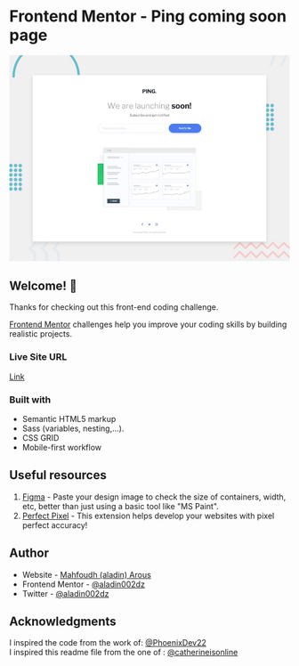 # Frontend Mentor - Ping coming soon page

![Design preview for the Ping coming soon page coding challenge](./design/desktop-preview.jpg)

## Welcome! 👋

Thanks for checking out this front-end coding challenge.

[Frontend Mentor](https://www.frontendmentor.io) challenges help you improve your coding skills by building realistic projects.

### Live Site URL

[Link](https://aladin002dz.github.io/ui-challenges/18-ping-coming-soon-page/)

### Built with

- Semantic HTML5 markup
- Sass (variables, nesting,...).
- CSS GRID
- Mobile-first workflow

## Useful resources

1. [Figma]("https://www.figma.com/") - Paste your design image to check the size of containers, width, etc, better than just using a basic tool like "MS Paint".
1. [Perfect Pixel](https://chrome.google.com/webstore/detail/perfectpixel-by-welldonec/dkaagdgjmgdmbnecmcefdhjekcoceebi) - This extension helps develop your websites with pixel perfect accuracy!

## Author

- Website - [Mahfoudh (aladin) Arous](https://aladin002dz.github.io/)
- Frontend Mentor - [@aladin002dz](https://www.frontendmentor.io/profile/aladin002dz)
- Twitter - [@aladin002dz](https://twitter.com/aladin002dz)

## Acknowledgments

I inspired the code from the work of: [@PhoenixDev22](https://www.frontendmentor.io/profile/PhoenixDev22)  
I inspired this readme file from the one of : [@catherineisonline](https://www.frontendmentor.io/profile/catherineisonline)
